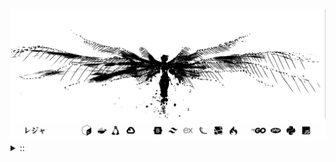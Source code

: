<img src="./banner.png">
<details><summary> :: </summary>
<!--START_SECTION:waka-->

```
From: 09 August 2024 - To: 13 May 2025

Total Time: 1,351 hrs 20 mins

Python                     374 hrs 42 mins //////-------------------   25.71 %
PHP                        254 hrs 52 mins ////---------------------   17.49 %
Markdown                   209 hrs 31 mins ////---------------------   14.38 %
Other                      106 hrs 10 mins //-----------------------   07.28 %
```

<!--END_SECTION:waka-->
</details>
